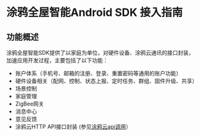 # 涂鸦全屋智能Android SDK 接入指南


## 功能概述
涂鸦全屋智能SDK提供了以家庭为单位，对硬件设备、涂鸦云通讯的接口封装，加速应用开发过程，主要包括了以下功能：

- 账户体系（手机号、邮箱的注册、登录、重置密码等通用的账户功能）
- 硬件设备相关（配网、控制、状态上报、定时任务、群组、固件升级、共享）
- 场景控制
- 家庭管理
- ZigBee网关
- 消息中心
- 意见反馈 
- 涂鸦云HTTP API接口封装 (参见[涂鸦云api调用](https://docs.tuya.com/cn/cloudapi/appAPI/index.html)）